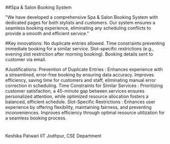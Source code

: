 ##Spa & Salon Booking System 

"We have developed a comprehensive Spa & Salon Booking System with dedicated pages for both stylists and customers. 
Our system ensures a seamless booking experience, eliminating any scheduling conflicts to provide a smooth and efficient service."


#Key innovations:
No duplicate entries allowed.
Time constraints preventing immediate booking for a similar service.
Slot-specific restrictions (e.g., evening slot restriction after morning booking).
Booking details sent to customer via email.


#Justifications:
Prevention of Duplicate Entries : Enhances experience with a streamlined, error-free booking by ensuring data accuracy. Improves efficiency, saving time for customers and staff, eliminating manual error correction in scheduling.
Time Constraints for Similar Services : Prioritizing customer satisfaction, a 45-minute gap between services ensures personalized attention, while optimized resource allocation fosters a balanced, efficient schedule.
Slot-Specific Restrictions : Enhances user experience by offering flexibility, maintaining fairness, and preventing inconveniences. Improves efficiency through optimal resource utilization for a seamless booking process.


#
Keshika Patwari
IIT Jodhpur,
CSE Department
